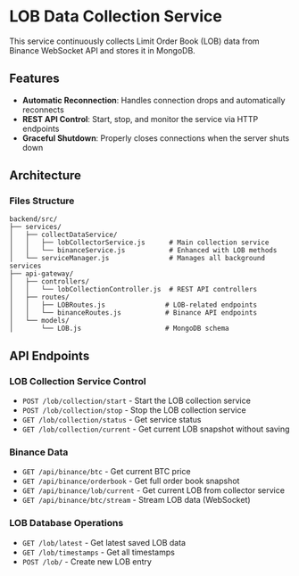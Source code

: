 # LOB Data Collection Service

This service continuously collects Limit Order Book (LOB) data from Binance WebSocket API and stores it in MongoDB.

## Features

- **Automatic Reconnection**: Handles connection drops and automatically reconnects
- **REST API Control**: Start, stop, and monitor the service via HTTP endpoints
- **Graceful Shutdown**: Properly closes connections when the server shuts down

## Architecture

### Files Structure
```
backend/src/
├── services/
│   ├── collectDataService/
│   │   ├── lobCollectorService.js      # Main collection service
│   │   └── binanceService.js           # Enhanced with LOB methods
│   └── serviceManager.js               # Manages all background services
├── api-gateway/
│   ├── controllers/
│   │   └── lobCollectionController.js  # REST API controllers
│   ├── routes/
│   │   ├── LOBRoutes.js               # LOB-related endpoints
│   │   └── binanceRoutes.js           # Binance API endpoints
│   └── models/
│       └── LOB.js                     # MongoDB schema
```

## API Endpoints

### LOB Collection Service Control
- `POST /lob/collection/start` - Start the LOB collection service
- `POST /lob/collection/stop` - Stop the LOB collection service
- `GET /lob/collection/status` - Get service status
- `GET /lob/collection/current` - Get current LOB snapshot without saving

### Binance Data
- `GET /api/binance/btc` - Get current BTC price
- `GET /api/binance/orderbook` - Get full order book snapshot
- `GET /api/binance/lob/current` - Get current LOB from collector service
- `GET /api/binance/btc/stream` - Stream LOB data (WebSocket)

### LOB Database Operations
- `GET /lob/latest` - Get latest saved LOB data
- `GET /lob/timestamps` - Get all timestamps
- `POST /lob/` - Create new LOB entry
